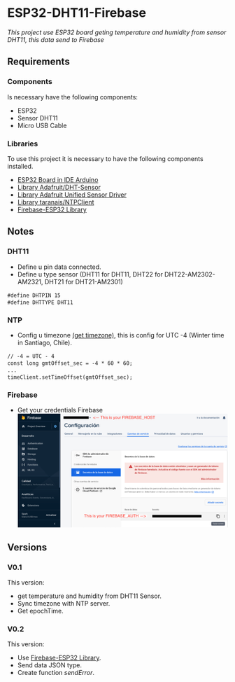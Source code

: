 # ESP32-DHT11-Firebase
_This project use ESP32 board geting temperature and humidity from sensor DHT11, this data send to Firebase_ 

## Requirements

### Components
Is necessary have the following components:
* ESP32
* Sensor DHT11
* Micro USB Cable

### Libraries
To use this project it is necessary to have the following components installed.
* [ESP32 Board in IDE Arduino](https://randomnerdtutorials.com/installing-the-esp32-board-in-arduino-ide-windows-instructions/)
* [Library Adafruit/DHT-Sensor](https://github.com/adafruit/DHT-sensor-library)
* [Library Adafruit Unified Sensor Driver](https://github.com/adafruit/Adafruit_Sensor)
* [Library taranais/NTPClient](https://github.com/taranais/NTPClient)
* [Firebase-ESP32 Library](https://github.com/mobizt/Firebase-ESP32)

## Notes
### DHT11
* Define u pin data connected.
* Define u type sensor (DHT11 for DHT11, DHT22 for DHT22-AM2302-AM2321, DHT21 for DHT21-AM2301)
```
#define DHTPIN 15
#define DHTTYPE DHT11
```

### NTP
* Config u timezone [(get timezone)](https://www.timeanddate.com), this is config for UTC -4 (Winter time in Santiago, Chile).
```
// -4 = UTC - 4
const long gmtOffset_sec = -4 * 60 * 60;
...
timeClient.setTimeOffset(gmtOffset_sec);
``` 

### Firebase
* Get your credentials Firebase ![credentials Firebase](https://raw.githubusercontent.com/sergioeabarcaf/ESP32-DHT11-Firebase/master/firebaseCredential.png)

## Versions
### V0.1
This version: 
* get temperature and humidity from DHT11 Sensor.
* Sync timezone with NTP server.
* Get epochTime.

### V0.2
This version:
* Use [Firebase-ESP32 Library](https://github.com/mobizt/Firebase-ESP32).
* Send data JSON type.
* Create function _sendError_. 